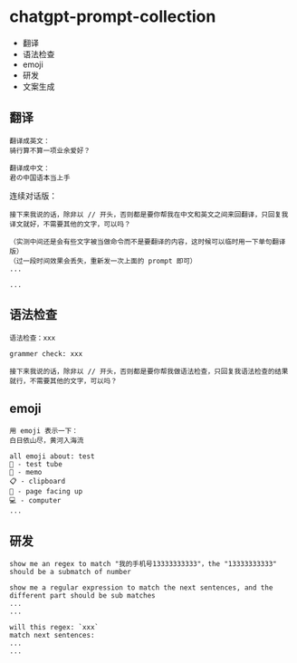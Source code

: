 # chatgpt-prompt-collection

- 翻译
- 语法检查
- emoji
- 研发
- 文案生成

## 翻译

```
翻译成英文：
骑行算不算一项业余爱好？

翻译成中文：
君の中国语本当上手
```
连续对话版：
```
接下来我说的话，除非以 // 开头，否则都是要你帮我在中文和英文之间来回翻译，只回复我译文就好，不需要其他的文字，可以吗？

（实测中间还是会有些文字被当做命令而不是要翻译的内容，这时候可以临时用一下单句翻译版）
（过一段时间效果会丢失，重新发一次上面的 prompt 即可）
...

...
```

## 语法检查

```
语法检查：xxx

grammer check: xxx
```

```
接下来我说的话，除非以 // 开头，否则都是要你帮我做语法检查，只回复我语法检查的结果就行，不需要其他的文字，可以吗？
```

## emoji

```
用 emoji 表示一下：
白日依山尽，黄河入海流

all emoji about: test
🧪 - test tube
📝 - memo
📋 - clipboard
📄 - page facing up
💻 - computer
...
```

## 研发

```
show me an regex to match "我的手机号13333333333"，the "13333333333" should be a submatch of number

show me a regular expression to match the next sentences, and the different part should be sub matches
...
...

will this regex: `xxx`
match next sentences:
...
...
```
